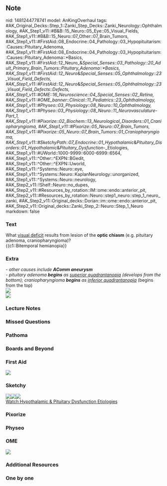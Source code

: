 ## Note
nid: 1481244778741
model: AnKingOverhaul
tags: #AK_Original_Decks::Step_1::Zanki_Step_Decks::Zanki_Neurology::Ophthalmology, #AK_Step1_v11::#B&B::15_Neuro::05_Eye::05_Visual_Fields, #AK_Step1_v11::#B&B::15_Neuro::07_Other::07_Brain_Tumors, #AK_Step1_v11::#FirstAid::08_Endocrine::04_Pathology::03_Hypopituitarism::Causes::Pituitary_Adenoma, #AK_Step1_v11::#FirstAid::08_Endocrine::04_Pathology::03_Hypopituitarism::Causes::Pituitary_Adenoma::*Basics, #AK_Step1_v11::#FirstAid::12_Neuro_&_Special_Senses::03_Pathology::20_Adult_Primary_Brain_Tumors::Pituitary_Adenoma::*Basics, #AK_Step1_v11::#FirstAid::12_Neuro_&_Special_Senses::05_Ophthalmology::23_Visual_Field_Defects, #AK_Step1_v11::#FirstAid::12_Neuro_&_Special_Senses::05_Ophthalmology::23_Visual_Field_Defects::Defects, #AK_Step1_v11::#OME::16_Neuroscience::04_Special_Senses::02_Retina, #AK_Step1_v11::#OME_banner::Clinical::11_Pediatrics::23_Ophthalmology, #AK_Step1_v11::#Physeo::03_Physiology::08_Neuro::10_Ophthalmology, #AK_Step1_v11::#Physeo::03_Physiology::08_Neuro::11_Neurovasculature_-_Part_1, #AK_Step1_v11::#Pixorize::02_Biochem::13_Neurological_Disorders::01_Craniopharyngioma, #AK_Step1_v11::#Pixorize::05_Neuro::07_Brain_Tumors, #AK_Step1_v11::#Pixorize::05_Neuro::07_Brain_Tumors::01_Craniopharyngioma, #AK_Step1_v11::#SketchyPath::07_Endocrine::01_Hypothalamic_&_Pituitary_Disorders::01_Hypothalamic_&_Pituitary_Dysfunction_-_Etiologies, #AK_Step1_v11::#UWorld::1000-9999::6000-6999::6564, #AK_Step1_v11::^Other::^EXPN::BGedit, #AK_Step1_v11::^Other::^EXPN::Uworld, #AK_Step1_v11::^Systems::Neuro::eye, #AK_Step1_v11::^Systems::Neuro::KaplanNeurology::unorganized, #AK_Step1_v11::^Systems::Neuro::neurology, #AK_Step2_v11::!Shelf::Neuro::no_dupes, #AK_Step2_v11::#Resources_by_rotation::IM::ome::endo::anterior_pit, #AK_Step2_v11::#Resources_by_rotation::Neuro::step1_neuro::step_1_neuro_zanki, #AK_Step2_v11::Original_decks::Dorian::im::ome::endo::anterior_pit, #AK_Step2_v11::Original_decks::Zanki_Step_2::Neuro::Step_1_Neuro
markdown: false

### Text
<div>
  What <u>visual deficit</u> results from lesion of the <b>optic
  chiasm</b> (e.g. pituitary adenoma, craniopharyngioma)?
</div>
<div>
  {{c1::Bitemporal hemianopia}}
</div>

### Extra
<div>
  <i>- other causes include <b>AComm aneurysm</b></i>
</div>
<div>
  <i>- pituitary adenoma <b>begins</b> as <u>superior
  quadrantanopia</u> (develops from the bottom);</i>
  <i>craniopharyngioma <b>begins</b> as <u>inferior
  quadrantanopia</u></i> (begins from the top)
</div><img src="paste-223570227626063.jpg">
<div><img src="paste-222152888418872.jpg"></div>

### Lecture Notes


### Missed Questions


### Pathoma


### Boards and Beyond


### First Aid
<img src="tmpWb3LyU.png">

### Sketchy
<div><img src="Screen%20Shot%202020-03-17%20at%202.27.55%20PM.JPG"
class="resizer"><img src=
"Screen%20Shot%202020-03-17%20at%202.28.02%20PM.JPG" class=
"resizer"><img src="Zoverall%20picture%20(106)_1566160514431.JPG"
class="resizer"></div><a href=
"https://dashboard.sketchy.com/study/medical/courses/medical-pathophysiology/units/medical-pathophysiology-endocrine/videos/medical-pathophysiology-endocrine-hypothalamic-and-pituitary-disorders-hypothalamic-and-pituitary-dysfunction-etiologies?utm_source=anki&utm_medium=partnership&utm_campaign=february_update&utm_content=medical">Watch
Hypothalamic & Pituitary Dysfunction Etiologies</a>

### Pixorize


### Physeo


### OME
<div class="ome-widget">
  <a href=
  "https://onlinemeded.org/spa/pediatrics/ophthalmology/acquire?ref=anki">
  <img src="_OME_AnkiFlashcards_Lesson_4.png"></a>
</div>

### Additional Resources


### One by one

